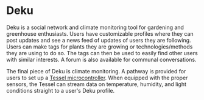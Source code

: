 # Deku

Deku is a social network and climate monitoring tool for gardening and greenhouse enthusiasts. Users have customizable profiles where they can post updates and see a news feed of updates of users they are following. Users can make tags for plants they are growing or technologies/methods they are using to do so. The tags can then be used to easily find other users with similar interests. A forum is also available for communal conversations.

The final piece of Deku is climate monitoring. A pathway is provided for users to set up a [Tessel microcontroller](https://tessel.io). When equipped with the proper sensors, the Tessel can stream data on temperature, humidity, and light conditions straight to a user's Deku profile.